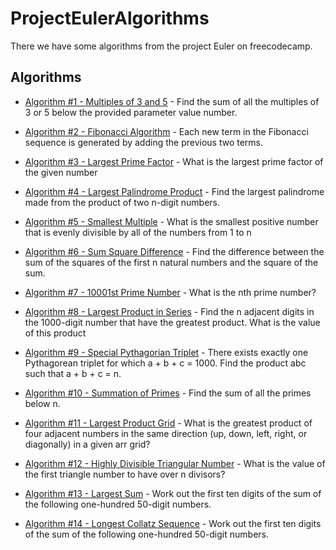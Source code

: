 # ProjectEulerAlgorithms

There we have some algorithms from the project Euler on freecodecamp.


## Algorithms

- [Algorithm #1 - Multiples of 3 and 5](https://github.com/Jcardenas99S/ProjectEulerAlgorithms/blob/master/Algorithms/MultiplesOf3and5.cs) - Find the sum of all the multiples of 3 or 5 below the provided parameter value number.

- [Algorithm #2 - Fibonacci Algorithm](https://github.com/Jcardenas99S/ProjectEulerAlgorithms/blob/master/Algorithms/EvenFibonacciNumbers.cs) - Each new term in the Fibonacci sequence is generated by adding the previous two terms. 

- [Algorithm #3 - Largest Prime Factor](https://github.com/Jcardenas99S/ProjectEulerAlgorithms/blob/master/Algorithms/LargestPrimeFactor.cs) - What is the largest prime factor of the given number

- [Algorithm #4 - Largest Palindrome Product](https://github.com/Jcardenas99S/ProjectEulerAlgorithms/blob/master/Algorithms/LargestPalindromeProduct.cs) - Find the largest palindrome made from the product of two n-digit numbers.

- [Algorithm #5 - Smallest Multiple](https://github.com/Jcardenas99S/ProjectEulerAlgorithms/blob/master/Algorithms/SmallestMultiple.cs) - What is the smallest positive number that is evenly divisible by all of the numbers from 1 to n

- [Algorithm #6 - Sum Square Difference](https://github.com/Jcardenas99S/ProjectEulerAlgorithms/blob/master/Algorithms/SumSquareDifference.cs) - Find the difference between the sum of the squares of the first n natural numbers and the square of the sum.

- [Algorithm #7 - 10001st Prime Number](https://github.com/Jcardenas99S/ProjectEulerAlgorithms/blob/master/Algorithms/10001stPrime.cs) - What is the nth prime number?
  
- [Algorithm #8 - Largest Product in Series](https://github.com/Jcardenas99S/ProjectEulerAlgorithms/blob/master/Algorithms/LargestProductInSeries.cs) - Find the n adjacent digits in the 1000-digit number that have the greatest product. What is the value of this product

- [Algorithm #9 - Special Pythagorian Triplet](https://github.com/Jcardenas99S/ProjectEulerAlgorithms/blob/master/Algorithms/SpecialPythagoreanTriplet.cs) - There exists exactly one Pythagorean triplet for which a + b + c = 1000. Find the product abc such that a + b + c = n.

- [Algorithm #10 - Summation of Primes](https://github.com/Jcardenas99S/ProjectEulerAlgorithms/blob/master/Algorithms/SummationOfPrimes.cs) - Find the sum of all the primes below n.

- [Algorithm #11 - Largest Product Grid](https://github.com/Jcardenas99S/ProjectEulerAlgorithms/blob/master/Algorithms/LargestProductGrid.cs) - What is the greatest product of four adjacent numbers in the same direction (up, down, left, right, or diagonally) in a given arr grid?

- [Algorithm #12 - Highly Divisible Triangular Number](https://github.com/Jcardenas99S/ProjectEulerAlgorithms/blob/master/Algorithms/HighlyDivisibleTriangularNumber.cs) - What is the value of the first triangle number to have over n divisors?

- [Algorithm #13 - Largest Sum](https://github.com/Jcardenas99S/ProjectEulerAlgorithms/blob/master/Algorithms/LargeSum.cs) - Work out the first ten digits of the sum of the following one-hundred 50-digit numbers.

- [Algorithm #14 - Longest Collatz Sequence](https://github.com/Jcardenas99S/ProjectEulerAlgorithms/blob/master/Algorithms/LongestCollatzSequence.cs) - Work out the first ten digits of the sum of the following one-hundred 50-digit numbers.









